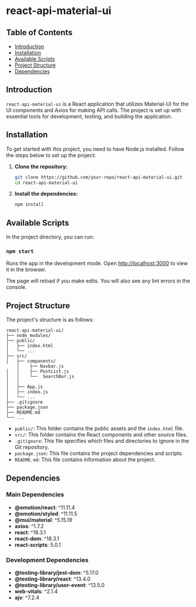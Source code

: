 # react-api-material-ui

## Table of Contents

- [Introduction](#introduction)
- [Installation](#installation)
- [Available Scripts](#available-scripts)
- [Project Structure](#project-structure)
- [Dependencies](#dependencies)

## Introduction

`react-api-material-ui` is a React application that utilizes Material-UI for the UI components and Axios for making API calls. The project is set up with essential tools for development, testing, and building the application.

## Installation

To get started with this project, you need to have Node.js installed. Follow the steps below to set up the project:

1. **Clone the repository:**
    ```sh
    git clone https://github.com/your-repo/react-api-material-ui.git
    cd react-api-material-ui
    ```

2. **Install the dependencies:**
    ```sh
    npm install
    ```

## Available Scripts

In the project directory, you can run:

### `npm start`

Runs the app in the development mode.
Open [http://localhost:3000](http://localhost:3000) to view it in the browser.

The page will reload if you make edits.
You will also see any lint errors in the console.

## Project Structure

The project's structure is as follows:

```
react-api-material-ui/
├── node_modules/
├── public/
│   ├── index.html
│   └── ...
├── src/
│   ├── components/
    │    ├── Navbar.js
│   │    ├── PostList.js
│   │    └──  SearchBar.js
│   │   
│   ├── App.js
│   ├── index.js
│   └── ...
├── .gitignore
├── package.json
├── README.md
└── ...
```

- `public/`: This folder contains the public assets and the `index.html` file.
- `src/`: This folder contains the React components and other source files.
- `.gitignore`: This file specifies which files and directories to ignore in the Git repository.
- `package.json`: This file contains the project dependencies and scripts.
- `README.md`: This file contains information about the project.

## Dependencies

### Main Dependencies

- **@emotion/react**: ^11.11.4
- **@emotion/styled**: ^11.11.5
- **@mui/material**: ^5.15.19
- **axios**: ^1.7.2
- **react**: ^18.3.1
- **react-dom**: ^18.3.1
- **react-scripts**: 5.0.1

### Development Dependencies

- **@testing-library/jest-dom**: ^5.17.0
- **@testing-library/react**: ^13.4.0
- **@testing-library/user-event**: ^13.5.0
- **web-vitals**: ^2.1.4
- **ajv**: ^7.2.4


